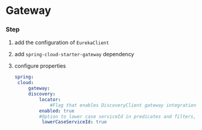 # Gateway

### Step

1. add the configuration of `EurekaClient`

2. add `spring-cloud-starter-gateway` dependency

3. configure properties

   ```yml
   spring:
   	cloud:
   		gateway:
       	discovery:
         	locator:
         		#Flag that enables DiscoveryClient gateway integration.
           	enabled: true
           	#Option to lower case serviceId in predicates and filters, defaults to false. Useful with eureka when it automatically uppercases serviceId. so MYSERIVCE, would match /myservice/**
             lowerCaseServiceId: true
   ```

   

    

   